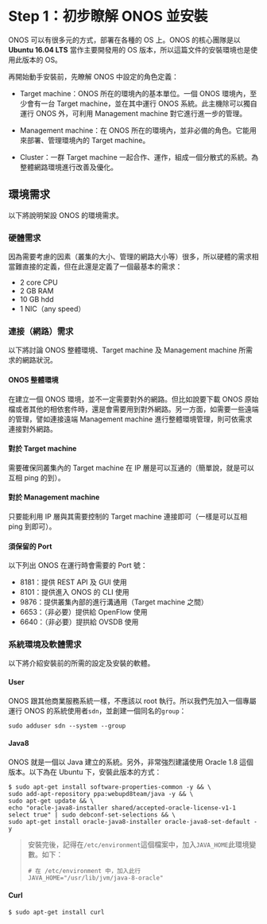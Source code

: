 # Step 1：初步瞭解 ONOS 並安裝

ONOS 可以有很多元的方式，部署在各種的 OS 上。ONOS 的核心團隊是以 **Ubuntu 16.04 LTS** 當作主要開發用的 OS 版本，所以這篇文件的安裝環境也是使用此版本的 OS。

再開始動手安裝前，先瞭解 ONOS 中設定的角色定義：

* Target machine：ONOS 所在的環境內的基本單位。一個 ONOS 環境內，至少會有一台 Target machine，並在其中運行 ONOS 系統。此主機除可以獨自運行 ONOS 外，可利用 Management machine 對它進行進一步的管理。

* Management machine：在 ONOS 所在的環境內，並非必備的角色。它能用來部署、管理環境內的 Target machine。

* Cluster：一群 Target machine 一起合作、運作，組成一個分散式的系統。為整體網路環境進行改善及優化。

## 環境需求

以下將說明架設 ONOS 的環境需求。

### 硬體需求

因為需要考慮的因素（叢集的大小、管理的網路大小等）很多，所以硬體的需求相當難直接的定義，但在此還是定義了一個最基本的需求：

* 2 core CPU
* 2 GB RAM
* 10 GB hdd
* 1 NIC（any speed）

### 連接（網路）需求

以下將討論 ONOS 整體環境、Target machine 及 Management machine 所需求的網路狀況。 

#### ONOS 整體環境

在建立一個 ONOS 環境，並不一定需要對外的網路。但比如說要下載 ONOS 原始檔或者其他的相依套件時，還是會需要用到對外網路。另一方面，如需要一些遠端的管理，譬如連接遠端 Management machine 進行整體環境管理，則可依需求連接對外網路。

#### 對於 Target machine

需要確保同叢集內的 Target machine 在 IP 層是可以互通的（簡單說，就是可以互相 ping 的到）。

#### 對於 Management machine

只要能利用 IP 層與其需要控制的 Target machine 連接即可（一樣是可以互相 ping 到即可）。

#### 須保留的 Port

以下列出 ONOS 在運行時會需要的 Port 號：

* 8181：提供 REST API 及 GUI 使用
* 8101：提供進入 ONOS 的 CLI 使用
* 9876：提供叢集內部的進行溝通用（Target machine 之間）
* 6653：（非必要）提供給 OpenFlow 使用
* 6640：（非必要）提拱給 OVSDB 使用

### 系統環境及軟體需求

以下將介紹安裝前的所需的設定及安裝的軟體。

#### User

ONOS 跟其他商業服務系統一樣，不應該以 root 執行。所以我們先加入一個專屬運行 ONOS 的系統使用者`sdn`，並創建一個同名的`group`：

```shell
sudo adduser sdn --system --group
```

#### Java8

ONOS 就是一個以 Java 建立的系統。另外，非常強烈建議使用 Oracle 1.8 這個版本。以下為在 Ubuntu 下，安裝此版本的方式：

```shell
$ sudo apt-get install software-properties-common -y && \
sudo add-apt-repository ppa:webupd8team/java -y && \
sudo apt-get update && \
echo "oracle-java8-installer shared/accepted-oracle-license-v1-1 select true" | sudo debconf-set-selections && \
sudo apt-get install oracle-java8-installer oracle-java8-set-default -y
```

> 安裝完後，記得在`/etc/environment`這個檔案中，加入`JAVA_HOME`此環境變數。如下：
> 
> ```
> # 在 /etc/environment 中，加入此行
> JAVA_HOME="/usr/lib/jvm/java-8-oracle"
> ```

#### Curl

```shell
$ sudo apt-get install curl
```